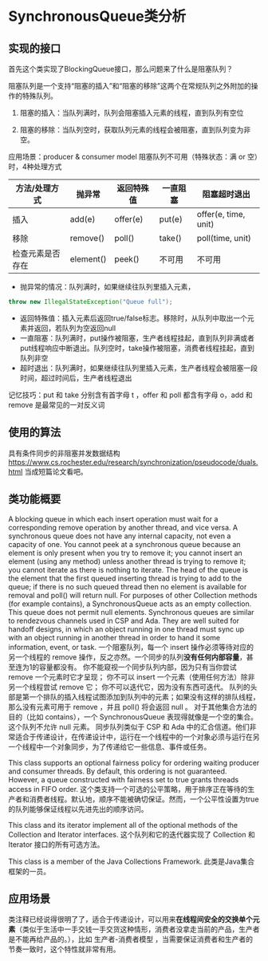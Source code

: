# SynchronousQueue类分析

## 实现的接口
首先这个类实现了BlockingQueue接口，那么问题来了什么是阻塞队列？

阻塞队列是一个支持“阻塞的插入”和“阻塞的移除”这两个在常规队列之外附加的操作的特殊队列。

1. 阻塞的插入：当队列满时，队列会阻塞插入元素的线程，直到队列有空位

2. 阻塞的移除：当队列空时，获取队列元素的线程会被阻塞，直到队列变为非空。

应用场景：producer & consumer model
阻塞队列不可用（特殊状态：满 or 空）时，4种处理方式

|方法/处理方式|抛异常|返回特殊值|一直阻塞|阻塞超时退出|
|-|-|-|-|-|
| 插入|add(e)|offer(e)|put(e)|offer(e, time, unit)|
| 移除|remove()|poll()|take()|poll(time, unit)|
| 检查元素是否存在 |element()|peek()|不可用|不可用|

* 抛异常的情况：队列满时，如果继续往队列里插入元素，
```java
throw new IllegalStateException("Queue full");
```
* 返回特殊值：插入元素后返回true/false标志。移除时，从队列中取出一个元素并返回，若队列为空返回null
* 一直阻塞：队列满时，put操作被阻塞，生产者线程挂起，直到队列非满或者put线程响应中断退出。队列空时，take操作被阻塞，消费者线程挂起，直到队列非空
* 超时退出：队列满时，如果继续往队列里插入元素，生产者线程会被阻塞一段时间，超过时间后，生产者线程退出

记忆技巧：put 和 take 分别含有首字母 t ，offer 和 poll 都含有字母 o，add 和 remove 是最常见的一对反义词

## 使用的算法
具有条件同步的非阻塞并发数据结构
https://www.cs.rochester.edu/research/synchronization/pseudocode/duals.html
当成短篇论文看吧。

## 类功能概要
A blocking queue in which each insert operation must wait for a corresponding remove operation by another thread, and vice versa. A synchronous queue does not have any internal capacity, not even a capacity of one. You cannot peek at a synchronous queue because an element is only present when you try to remove it; you cannot insert an element (using any method) unless another thread is trying to remove it; you cannot iterate as there is nothing to iterate. The head of the queue is the element that the first queued inserting thread is trying to add to the queue; if there is no such queued thread then no element is available for removal and poll() will return null. For purposes of other Collection methods (for example contains), a SynchronousQueue acts as an empty collection. This queue does not permit null elements.
Synchronous queues are similar to rendezvous channels used in CSP and Ada. They are well suited for handoff designs, in which an object running in one thread must sync up with an object running in another thread in order to hand it some information, event, or task.
一个阻塞队列，每一个 insert 操作必须等待对应的另一个线程的 remove 操作，反之亦然。一个同步的队列**没有任何内部容量**，甚至连为1的容量都没有。
你不能窥视一个同步队列内部，因为只有当你尝试 remove 一个元素时它才呈现；
你不可以 insert 一个元素（使用任何方法）除非另一个线程尝试 remove 它；
你不可以迭代它，因为没有东西可迭代。
队列的头部是第一个排队的插入线程试图添加到队列中的元素；如果没有这样的排队线程，那么没有元素可用于 remove ，并且 poll() 将会返回 null 。
对于其他集合方法的目的（比如 contains），一个 SynchronousQueue 表现得就像是一个空的集合。
这个队列不允许 null 元素。
同步队列类似于 CSP 和 Ada 中的汇合信道。他们非常适合于传递设计，在传递设计中，运行在一个线程中的一个对象必须与运行在另一个线程中一个对象同步，为了传递给它一些信息、事件或任务。

This class supports an optional fairness policy for ordering waiting producer and consumer threads. By default, this ordering is not guaranteed. However, a queue constructed with fairness set to true grants threads access in FIFO order.
这个类支持一个可选的公平策略，用于排序正在等待的生产者和消费者线程。默认地，顺序不能被确切保证。然而，一个公平性设置为true的队列能够保证线程以先进先出的顺序访问。

This class and its iterator implement all of the optional methods of the Collection and Iterator interfaces.
这个队列和它的迭代器实现了 Collection 和 Iterator 接口的所有可选方法。

This class is a member of the Java Collections Framework.
此类是Java集合框架的一员。

## 应用场景
类注释已经说得很明了了，适合于传递设计，可以用来**在线程间安全的交换单个元素**（类似于生活中一手交钱一手交货这种情形，消费者没拿走当前的产品，生产者是不能再给产品的。），比如 生产者-消费者模型 ，当需要保证消费者和生产者的节奏一致时，这个特性就非常有用。




